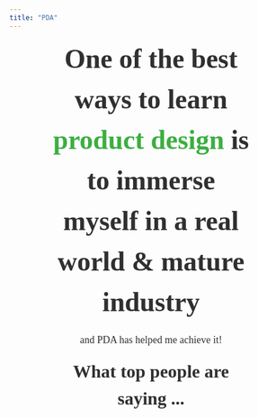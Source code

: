 ```yaml
---
title: "PDA"
---
```


<section class="h-100 w-100 bg-white" style="box-sizing: border-box; ">
    <div class="container-xxl mx-auto p-0  position-relative header-2-1" style="font-family: 'Poppins', sans-serif">
        <div>
            <div class="mx-auto d-flex flex-lg-row flex-column hero">
                <div class="left-column d-flex flex-lg-grow-1 flex-column align-items-lg-start text-lg-start align-items-center text-center"
                    id="hero-text">
                    <h1 style="font-family: Poppins;
                        font-style: normal;
                        font-weight: bold;
                        font-size: 48px;
                        line-height: 150%;
                        text-align: center;
                        color: #303030;
                        margin: 0 15%;
                        "
                    class="display-text">
                        One of the best ways to learn <span style="color: #3CAF41;">product design</span> is to immerse myself in a real world & mature industry
                    </h1>
                    <p style="font-family: Poppins;
                        font-style: normal;
                        font-weight: normal;
                        font-size: 18px;
                        line-height: 150%;
                        text-align: center;
                        color: #303030;"
                    class="secondary-text">
                        and PDA has helped me achieve it!
                    </p>
                </div>
            </div>
        </div>
    </div>
</section>
<section class="h-100 w-100 bg-white" style="box-sizing: border-box; ">
    <div class="container-xxl mx-auto p-0  position-relative header-2-1" style="font-family: 'Poppins', sans-serif">
        <div>
            <div class="mx-auto d-flex flex-lg-row flex-column hero">
                <div class="left-column d-flex flex-lg-grow-1 flex-column align-items-lg-start text-lg-start align-items-center text-center"
                    id="hero-text">
                    <h1 style="font-family: Poppins;
                        font-style: normal;
                        font-weight: bold;
                        font-size: 32px;
                        line-height: 150%;
                        text-align: center;
                        color: #303030;
                        margin: 0 15%;
                        "
                    class="display-text">
                        What top people are <strong>saying ... </strong>
                    </h1>
                </div>
            </div>
        </div>
    </div>
</section>
